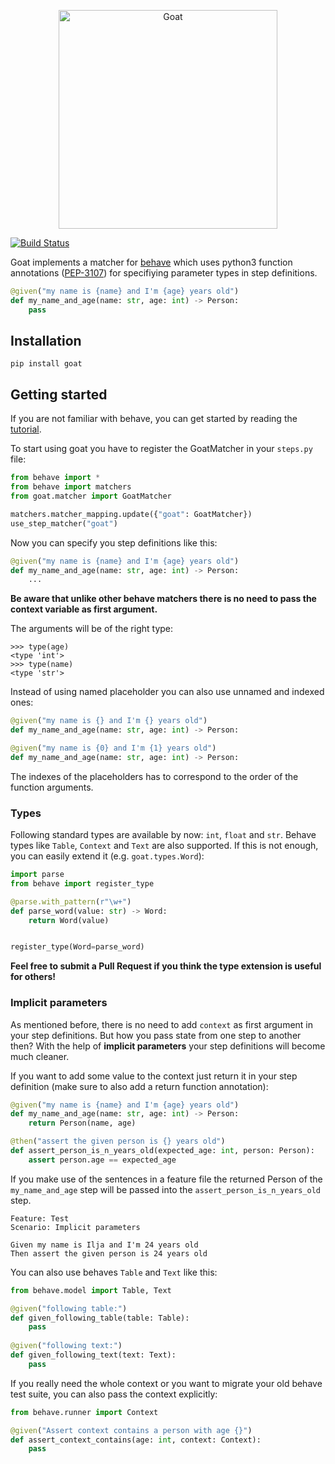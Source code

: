 <p align="center"><img src="https://cloud.githubusercontent.com/assets/831374/7931713/d42b7f4a-090a-11e5-8b74-c96391a9503b.png" width="350" alt="Goat"></p>

[![Build Status](https://travis-ci.org/cuescience/goat.svg?branch=master)](https://travis-ci.org/cuescience/goat)

Goat implements a matcher for [behave](https://github.com/behave/behave) which uses python3 function annotations ([PEP-3107](https://www.python.org/dev/peps/pep-3107/)) for specifiying parameter types in step definitions.

```python
@given("my name is {name} and I'm {age} years old")
def my_name_and_age(name: str, age: int) -> Person:
    pass
```

## Installation
```
pip install goat
```

## Getting started
If you are not familiar with behave, you can get started by reading the [tutorial](http://pythonhosted.org/behave/tutorial.html).


To start using goat you have to register the GoatMatcher in your `steps.py` file:
```python
from behave import *
from behave import matchers
from goat.matcher import GoatMatcher

matchers.matcher_mapping.update({"goat": GoatMatcher})
use_step_matcher("goat")
```

Now you can specify you step definitions like this:
```python
@given("my name is {name} and I'm {age} years old")
def my_name_and_age(name: str, age: int) -> Person:
    ...
```
**Be aware that unlike other behave matchers there is no need to pass the context variable as first argument.**

The arguments will be of the right type:
```
>>> type(age)
<type 'int'>
>>> type(name)
<type 'str'>
```

Instead of using named placeholder you can also use unnamed and indexed ones:
```python
@given("my name is {} and I'm {} years old")
def my_name_and_age(name: str, age: int) -> Person:
```
```python
@given("my name is {0} and I'm {1} years old")
def my_name_and_age(name: str, age: int) -> Person:
```
The indexes of the placeholders has to correspond to the order of the function arguments.

### Types
Following standard types are available by now: `int`, `float` and `str`. Behave types like `Table`, `Context` and `Text` are also supported.
If this is not enough, you can easily extend it (e.g. `goat.types.Word`):
```python
import parse
from behave import register_type

@parse.with_pattern(r"\w+")
def parse_word(value: str) -> Word:
    return Word(value)


register_type(Word=parse_word)
```

**Feel free to submit a Pull Request if you think the type extension is useful for others!**

### Implicit parameters
As mentioned before, there is no need to add `context` as first argument in your step definitions. But how you pass state from one step to another then? With the help of **implicit parameters** your step definitions will become much cleaner.

If you want to add some value to the context just return it in your step definition (make sure to also add a return function annotation):
```python
@given("my name is {name} and I'm {age} years old")
def my_name_and_age(name: str, age: int) -> Person:
    return Person(name, age)

@then("assert the given person is {} years old")
def assert_person_is_n_years_old(expected_age: int, person: Person):
    assert person.age == expected_age
```

If you make use of the sentences in a feature file the returned Person of the `my_name_and_age` step will be passed into the `assert_person_is_n_years_old` step.
```gherkin
Feature: Test
Scenario: Implicit parameters

Given my name is Ilja and I'm 24 years old
Then assert the given person is 24 years old
```

You can also use behaves `Table` and `Text` like this:
```python
from behave.model import Table, Text

@given("following table:")
def given_following_table(table: Table):
    pass
    
@given("following text:")
def given_following_text(text: Text):
    pass
```

If you really need the whole context or you want to migrate your old behave test suite, you can also pass the context explicitly:
```python
from behave.runner import Context

@given("Assert context contains a person with age {}")
def assert_context_contains(age: int, context: Context):
    pass
```
